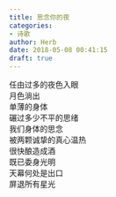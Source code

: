 ```yaml
---  
title: 思念你的夜  
categories:  
- 诗歌  
author: Herb  
date: 2018-05-08 00:41:15  
draft: true
---  
```

任由过多的夜色入眼  
月色淌出    
单薄的身体  
碾过多少不平的思绪  
我们身体的思念  
被两颗诚挚的真心温热  
很快酿造成酒    
既已委身光明  
天幕何处是出口  
屏退所有星光